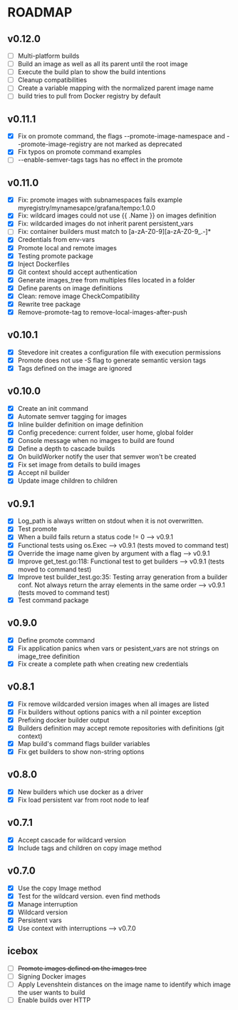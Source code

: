 # ROADMAP

## v0.12.0
- [ ] Multi-platform builds
- [ ] Build an image as well as all its parent until the root image
- [ ] Execute the build plan to show the build intentions
- [ ] Cleanup compatibilities
- [ ] Create a variable mapping with the normalized parent image name
- [ ] build tries to pull from Docker registry by default

## v0.11.1
- [x] Fix on promote command, the flags --promote-image-namespace and --promote-image-registry are not marked as deprecated
- [x] Fix typos on promote command examples
- [ ] --enable-semver-tags tags has no effect in the promote

## v0.11.0
- [x] Fix: promote images with subnamespaces fails example myregistry/mynamesapce/grafana/tempo:1.0.0
- [x] Fix: wildcard images could not use {{ .Name }} on images definition
- [x] Fix: wildcarded images do not inherit parent persistent_vars
- [ ] Fix: container builders must match to  [a-zA-Z0-9][a-zA-Z0-9_.-]*
- [x] Credentials from env-vars
- [x] Promote local and remote images
- [x] Testing promote package
- [x] Inject Dockerfiles
- [x] Git context should accept authentication
- [x] Generate images_tree from multiples files located in a folder
- [x] Define parents on image definitions
- [x] Clean: remove image CheckCompatibility
- [x] Rewrite tree package
- [x] Remove-promote-tag to remove-local-images-after-push

## v0.10.1
- [x] Stevedore init creates a configuration file with execution permissions
- [x] Promote does not use -S flag to generate semantic version tags
- [x] Tags defined on the image are ignored

## v0.10.0
- [x] Create an init command
- [x] Automate semver tagging for images
- [x] Inline builder definition on image definition
- [x] Config precedence: current folder, user home, global folder
- [x] Console message when no images to build are found
- [x] Define a depth to cascade builds
- [x] On buildWorker notify the user that semver won't be created
- [x] Fix set image from details to build images
- [x] Accept nil builder
- [x] Update image children to children

## v0.9.1
- [x] Log_path is always written on stdout when it is not overwritten.
- [x] Test promote
- [x] When a build fails return a status code != 0 --> v0.9.1
- [x] Functional tests using os.Exec --> v0.9.1 (tests moved to command test)
- [x] Override the image name given by argument with a flag --> v0.9.1
- [x] Improve get_test.go:118: Functional test to get builders --> v0.9.1 (tests moved to command test)
- [x] Improve test builder_test.go:35: Testing array generation from a builder conf. Not always return the array elements in the same order --> v0.9.1 (tests moved to command test)
- [x] Test command package

## v0.9.0
- [x] Define promote command
- [x] Fix application panics when vars or pesistent_vars are not strings on image_tree definition
- [x] Fix create a complete path when creating new credentials

## v0.8.1
- [x] Fix remove wildcarded version images when all images are listed  
- [x] Fix builders without options panics with a nil pointer exception
- [x] Prefixing docker builder output
- [x] Builders definition may accept remote repositories with definitions (git context)
- [x] Map build's command flags builder variables
- [x] Fix get builders to show non-string options

## v0.8.0
- [x] New builders which use docker as a driver
- [x] Fix load persistent var from root node to leaf

## v0.7.1
- [x] Accept cascade for wildcard version
- [x] Include tags and children on copy image method

## v0.7.0
- [x] Use the copy Image method
- [x] Test for the wildcard version. even find methods
- [x] Manage interruption
- [x] Wildcard version
- [x] Persistent vars
- [x] Use context with interruptions --> v0.7.0

## icebox
- [ ] ~~Promote images defined on the images tree~~
- [ ] Signing Docker images
- [ ] Apply Levenshtein distances on the image name to identify which image the user wants to build
- [ ] Enable builds over HTTP
